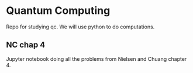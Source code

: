 # Quantum Computing 
Repo for studying qc. We will use python to do computations.

## NC chap 4
Jupyter notebook doing all the problems from Nielsen and Chuang chapter 4.